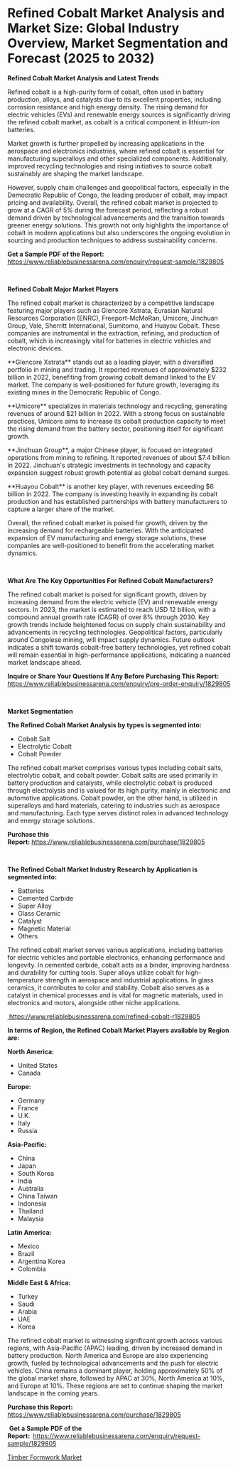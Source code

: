 <p><h1>Refined Cobalt Market Analysis and Market Size: Global Industry Overview, Market Segmentation and Forecast (2025 to 2032)</h1></p><p><strong>Refined Cobalt Market Analysis and Latest Trends</strong></p>
<p><p>Refined cobalt is a high-purity form of cobalt, often used in battery production, alloys, and catalysts due to its excellent properties, including corrosion resistance and high energy density. The rising demand for electric vehicles (EVs) and renewable energy sources is significantly driving the refined cobalt market, as cobalt is a critical component in lithium-ion batteries. </p><p>Market growth is further propelled by increasing applications in the aerospace and electronics industries, where refined cobalt is essential for manufacturing superalloys and other specialized components. Additionally, improved recycling technologies and rising initiatives to source cobalt sustainably are shaping the market landscape. </p><p>However, supply chain challenges and geopolitical factors, especially in the Democratic Republic of Congo, the leading producer of cobalt, may impact pricing and availability. Overall, the refined cobalt market is projected to grow at a CAGR of 5% during the forecast period, reflecting a robust demand driven by technological advancements and the transition towards greener energy solutions. This growth not only highlights the importance of cobalt in modern applications but also underscores the ongoing evolution in sourcing and production techniques to address sustainability concerns.</p></p>
<p><strong>Get a Sample PDF of the Report:&nbsp;</strong> <a href="https://www.reliablebusinessarena.com/enquiry/request-sample/1829805?utm_campaign=2202&utm_medium=2&utm_source=Github&utm_content=ia&utm_term=31012025&utm_id=refined-cobalt">https://www.reliablebusinessarena.com/enquiry/request-sample/1829805</a></p>
<p>&nbsp;</p>
<p><strong>Refined Cobalt Major Market Players</strong></p>
<p><p>The refined cobalt market is characterized by a competitive landscape featuring major players such as Glencore Xstrata, Eurasian Natural Resources Corporation (ENRC), Freeport-McMoRan, Umicore, Jinchuan Group, Vale, Sherritt International, Sumitomo, and Huayou Cobalt. These companies are instrumental in the extraction, refining, and production of cobalt, which is increasingly vital for batteries in electric vehicles and electronic devices.</p><p>**Glencore Xstrata** stands out as a leading player, with a diversified portfolio in mining and trading. It reported revenues of approximately $232 billion in 2022, benefiting from growing cobalt demand linked to the EV market. The company is well-positioned for future growth, leveraging its existing mines in the Democratic Republic of Congo.</p><p>**Umicore** specializes in materials technology and recycling, generating revenues of around $21 billion in 2022. With a strong focus on sustainable practices, Umicore aims to increase its cobalt production capacity to meet the rising demand from the battery sector, positioning itself for significant growth.</p><p>**Jinchuan Group**, a major Chinese player, is focused on integrated operations from mining to refining. It reported revenues of about $7.4 billion in 2022. Jinchuan's strategic investments in technology and capacity expansion suggest robust growth potential as global cobalt demand surges.</p><p>**Huayou Cobalt** is another key player, with revenues exceeding $6 billion in 2022. The company is investing heavily in expanding its cobalt production and has established partnerships with battery manufacturers to capture a larger share of the market.</p><p>Overall, the refined cobalt market is poised for growth, driven by the increasing demand for rechargeable batteries. With the anticipated expansion of EV manufacturing and energy storage solutions, these companies are well-positioned to benefit from the accelerating market dynamics.</p></p>
<p>&nbsp;</p>
<p><strong>What Are The Key Opportunities For Refined Cobalt Manufacturers?</strong></p>
<p><p>The refined cobalt market is poised for significant growth, driven by increasing demand from the electric vehicle (EV) and renewable energy sectors. In 2023, the market is estimated to reach USD 12 billion, with a compound annual growth rate (CAGR) of over 8% through 2030. Key growth trends include heightened focus on supply chain sustainability and advancements in recycling technologies. Geopolitical factors, particularly around Congolese mining, will impact supply dynamics. Future outlook indicates a shift towards cobalt-free battery technologies, yet refined cobalt will remain essential in high-performance applications, indicating a nuanced market landscape ahead.</p></p>
<p><strong>Inquire or Share Your Questions If Any Before Purchasing This Report:</strong> <a href="https://www.reliablebusinessarena.com/enquiry/pre-order-enquiry/1829805?utm_campaign=2202&utm_medium=2&utm_source=Github&utm_content=ia&utm_term=31012025&utm_id=refined-cobalt">https://www.reliablebusinessarena.com/enquiry/pre-order-enquiry/1829805</a></p>
<p>&nbsp;</p>
<p><strong>Market Segmentation</strong></p>
<p><strong>The Refined Cobalt Market Analysis by types is segmented into:</strong></p>
<p><ul><li>Cobalt Salt</li><li>Electrolytic Cobalt</li><li>Cobalt Powder</li></ul></p>
<p><p>The refined cobalt market comprises various types including cobalt salts, electrolytic cobalt, and cobalt powder. Cobalt salts are used primarily in battery production and catalysts, while electrolytic cobalt is produced through electrolysis and is valued for its high purity, mainly in electronic and automotive applications. Cobalt powder, on the other hand, is utilized in superalloys and hard materials, catering to industries such as aerospace and manufacturing. Each type serves distinct roles in advanced technology and energy storage solutions.</p></p>
<p><strong>Purchase this Report:&nbsp;</strong><a href="https://www.reliablebusinessarena.com/purchase/1829805?utm_campaign=2202&utm_medium=2&utm_source=Github&utm_content=ia&utm_term=31012025&utm_id=refined-cobalt">https://www.reliablebusinessarena.com/purchase/1829805</a></p>
<p>&nbsp;</p>
<p><strong>The Refined Cobalt Market Industry Research by Application is segmented into:</strong></p>
<p><ul><li>Batteries</li><li>Cemented Carbide</li><li>Super Alloy</li><li>Glass Ceramic</li><li>Catalyst</li><li>Magnetic Material</li><li>Others</li></ul></p>
<p><p>The refined cobalt market serves various applications, including batteries for electric vehicles and portable electronics, enhancing performance and longevity. In cemented carbide, cobalt acts as a binder, improving hardness and durability for cutting tools. Super alloys utilize cobalt for high-temperature strength in aerospace and industrial applications. In glass ceramics, it contributes to color and stability. Cobalt also serves as a catalyst in chemical processes and is vital for magnetic materials, used in electronics and motors, alongside other niche applications.</p></p>
<p><a href="https://www.reliablebusinessarena.com/refined-cobalt-r1829805?utm_campaign=2202&utm_medium=2&utm_source=Github&utm_content=ia&utm_term=31012025&utm_id=refined-cobalt">&nbsp;https://www.reliablebusinessarena.com/refined-cobalt-r1829805</a></p>
<p><strong>In terms of Region, the Refined Cobalt Market Players available by Region are:</strong></p>
<p>
    <p> <strong> North America: </strong>
        <ul>
            <li>United States</li>
            <li>Canada</li>
        </ul>
        </p> 
    <p> <strong> Europe: </strong>
        <ul>
            <li>Germany</li>
            <li>France</li>
            <li>U.K.</li>
            <li>Italy</li>
            <li>Russia</li>
        </ul>
        </p> 
    <p> <strong> Asia-Pacific: </strong>
        <ul>
            <li>China</li>
            <li>Japan</li>
            <li>South Korea</li>
            <li>India</li>
            <li>Australia</li>
            <li>China Taiwan</li>
            <li>Indonesia</li>
            <li>Thailand</li>
            <li>Malaysia</li>
        </ul>
        </p> 
    <p> <strong> Latin America: </strong>
        <ul>
            <li>Mexico</li>
            <li>Brazil</li>
            <li>Argentina Korea</li>
            <li>Colombia</li>
        </ul>
        </p> 
    <p> <strong> Middle East & Africa: </strong>
        <ul>
            <li>Turkey</li>
            <li>Saudi</li>
            <li>Arabia</li>
            <li>UAE</li>
            <li>Korea</li>
        </ul>
    </p>
    </p>
<p><p>The refined cobalt market is witnessing significant growth across various regions, with Asia-Pacific (APAC) leading, driven by increased demand in battery production. North America and Europe are also experiencing growth, fueled by technological advancements and the push for electric vehicles. China remains a dominant player, holding approximately 50% of the global market share, followed by APAC at 30%, North America at 10%, and Europe at 10%. These regions are set to continue shaping the market landscape in the coming years.</p></p>
<p><strong>Purchase this Report: </strong><a href="https://www.reliablebusinessarena.com/purchase/1829805?utm_campaign=2202&utm_medium=2&utm_source=Github&utm_content=ia&utm_term=31012025&utm_id=refined-cobalt">https://www.reliablebusinessarena.com/purchase/1829805</a></p>
<p>&nbsp;<strong>Get a Sample PDF of the Report:&nbsp;&nbsp;</strong><a href="https://www.reliablebusinessarena.com/enquiry/request-sample/1829805?utm_campaign=2202&utm_medium=2&utm_source=Github&utm_content=ia&utm_term=31012025&utm_id=refined-cobalt">https://www.reliablebusinessarena.com/enquiry/request-sample/1829805</a></p>
<p><strong></strong></p>
<p><p><a href="https://github.com/flnordan65e0/Market-Research-Report-List-1/blob/main/timber-formwork-market.md?utm_campaign=2202&utm_medium=2&utm_source=Github&utm_content=ia&utm_term=31012025&utm_id=refined-cobalt">Timber Formwork Market</a></p></p>